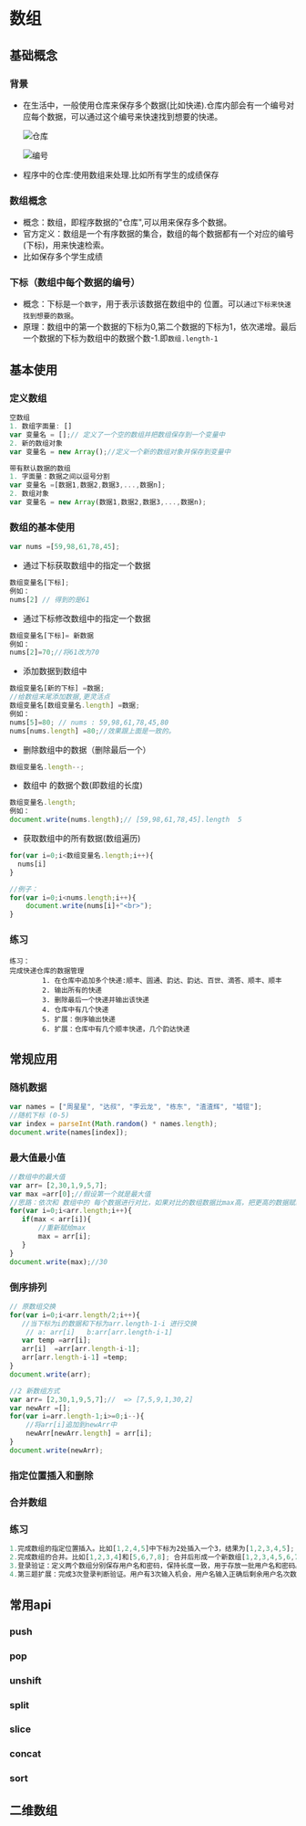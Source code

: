 # 数组

## 基础概念

### 背景

- 在生活中，一般使用仓库来保存多个数据(比如快递).仓库内部会有一个编号对应每个数据，可以通过这个编号来快速找到想要的快递。

  ![仓库](https://woniumd.oss-cn-hangzhou.aliyuncs.com/web/dengnaiwen/20210425111749.jpeg)

  ![编号](https://woniumd.oss-cn-hangzhou.aliyuncs.com/web/dengnaiwen/20210425111752.jpeg)

- 程序中的仓库:使用数组来处理.比如所有学生的成绩保存

### 数组概念

- 概念：数组，即程序数据的"仓库",可以用来保存多个数据。
- 官方定义：数组是一个有序数据的集合，数组的每个数据都有一个对应的编号(下标)，用来快速检索。
- 比如保存多个学生成绩

### 下标（数组中每个数据的编号）

- 概念：下标是`一个数字`，用于表示该数据在数组中的 位置。可以`通过下标来快速找到想要的数据`。
- 原理：数组中的第一个数据的下标为0,第二个数据的下标为1，依次递增。最后一个数据的下标为数组中的数据个数-1.即`数组.length-1`

## 基本使用

### 定义数组

```javascript
空数组
1. 数组字面量: []
var 变量名 = [];// 定义了一个空的数组并把数组保存到一个变量中
2. 新的数组对象
var 变量名 = new Array();//定义一个新的数组对象并保存到变量中

带有默认数据的数组
1. 字面量：数据之间以逗号分割
var 变量名 =[数据1,数据2,数据3,...,数据n];
2. 数组对象
var 变量名 = new Array(数据1,数据2,数据3,...,数据n);
```

### 数组的基本使用

```javascript
var nums =[59,98,61,78,45];
```

- 通过下标获取数组中的指定一个数据

```javascript
数组变量名[下标];
例如：
nums[2] // 得到的是61
```

- 通过下标修改数组中的指定一个数据

```javascript
数组变量名[下标]= 新数据
例如： 
nums[2]=70;//将61改为70
```

- 添加数据到数组中

```javascript
数组变量名[新的下标] =数据;
//给数组末尾添加数据,更灵活点
数组变量名[数组变量名.length] =数据;
例如： 
nums[5]=80; // nums : 59,98,61,78,45,80
nums[nums.length] =80;//效果跟上面是一致的。
```

- 删除数组中的数据（删除最后一个）

```javascript
数组变量名.length--;
```

- 数组中 的数据个数(即数组的长度)

```javascript
数组变量名.length;
例如：
document.write(nums.length);// [59,98,61,78,45].length  5
```

- 获取数组中的所有数据(数组遍历)

```javascript
for(var i=0;i<数组变量名.length;i++){
  nums[i] 
}

//例子： 
for(var i=0;i<nums.length;i++){
    document.write(nums[i]+"<br>");
}
```

### 练习

```ja
练习：
完成快递仓库的数据管理
        1. 在仓库中追加多个快递:顺丰、圆通、韵达、韵达、百世、滴答、顺丰、顺丰
        2. 输出所有的快递
        3. 删除最后一个快递并输出该快递
        4. 仓库中有几个快递
        5. 扩展：倒序输出快递
        6. 扩展：仓库中有几个顺丰快递，几个韵达快递
```

## 常规应用

### 随机数据

```javascript
var names = ["周星星", "达叔", "李云龙", "栋东", "渣渣辉", "墟锟"];
//随机下标 (0-5)
var index = parseInt(Math.random() * names.length);
document.write(names[index]);
```

### 最大值最小值

```javascript
//数组中的最大值
var arr= [2,30,1,9,5,7];
var max =arr[0];//假设第一个就是最大值
//思路：依次和 数组中的 每个数据进行对比，如果对比的数组数据比max高，把更高的数据赋给max
for(var i=0;i<arr.length;i++){
   if(max < arr[i]){
       //重新赋给max
       max = arr[i];
   }
}
document.write(max);//30
```

### 倒序排列

```javascript
// 原数组交换
for(var i=0;i<arr.length/2;i++){
   //当下标为i的数据和下标为arr.length-1-i 进行交换
    // a: arr[i]   b:arr[arr.length-i-1]
   var temp =arr[i];
   arr[i]  =arr[arr.length-i-1];
   arr[arr.length-i-1] =temp;
}
document.write(arr);

//2 新数组方式
var arr= [2,30,1,9,5,7];//  => [7,5,9,1,30,2]
var newArr =[];
for(var i=arr.length-1;i>=0;i--){
    //将arr[i]追加到newArr中
    newArr[newArr.length] = arr[i];
}
document.write(newArr);
```

### 指定位置插入和删除

### 合并数组

### 练习

```javascript
1.完成数组的指定位置插入。比如[1,2,4,5]中下标为2处插入一个3，结果为[1,2,3,4,5]; 要插入的数由用户输入提供
2.完成数组的合并。比如[1,2,3,4]和[5,6,7,8]; 合并后形成一个新数组[1,2,3,4,5,6,7,8]
3.登录验证：定义两个数组分别保存用户名和密码，保持长度一致，用于存放一批用户名和密码。然后验证用户输入的用户名和密码是否正确。（用户名和密码在数组中的位置上是一一对应的)
4.第三题扩展：完成3次登录判断验证。用户有3次输入机会，用户名输入正确后剩余用户名次数作废的同时密码也有3次验证。3次用户名或密码都没输对，则程序终止。
```

## 常用api

### push

### pop

### unshift

### split

### slice

### concat 

### sort

## 二维数组



